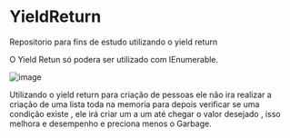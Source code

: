 # YieldReturn
Repositorio para fins de estudo utilizando o yield return

O Yield Retun só podera ser utilizado com IEnumerable.

![image](https://user-images.githubusercontent.com/61892482/223503911-8f76a706-3c3e-4f69-b97f-ac5792edc28c.png)

Utilizando o yield return para criação de pessoas ele não ira realizar a criação de uma lista toda na memoria para depois verificar se uma condição existe , ele irá criar um a um até chegar o valor desejado , isso melhora e desempenho e preciona menos o Garbage.
